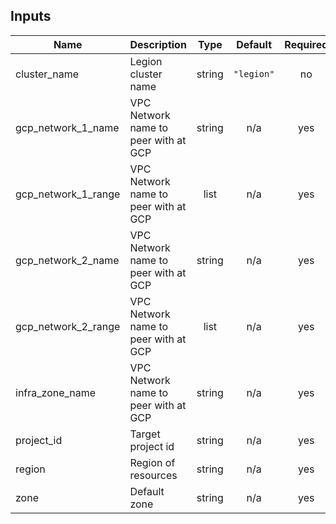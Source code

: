 ## Inputs

| Name | Description | Type | Default | Required |
|------|-------------|:----:|:-----:|:-----:|
| cluster\_name | Legion cluster name | string | `"legion"` | no |
| gcp\_network\_1\_name | VPC Network name to peer with at GCP | string | n/a | yes |
| gcp\_network\_1\_range | VPC Network name to peer with at GCP | list | n/a | yes |
| gcp\_network\_2\_name | VPC Network name to peer with at GCP | string | n/a | yes |
| gcp\_network\_2\_range | VPC Network name to peer with at GCP | list | n/a | yes |
| infra\_zone\_name | VPC Network name to peer with at GCP | string | n/a | yes |
| project\_id | Target project id | string | n/a | yes |
| region | Region of resources | string | n/a | yes |
| zone | Default zone | string | n/a | yes |

